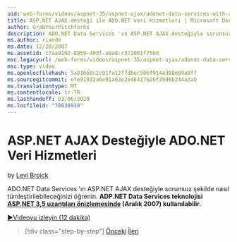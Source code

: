 ```yaml
---
uid: web-forms/videos/aspnet-35/aspnet-ajax/adonet-data-services-with-aspnet-ajax-support
title: ASP.NET AJAX desteği ile ADO.NET veri Hizmetleri | Microsoft Docs
author: GrabYourPitchforks
description: ADO.NET Data Services 'ın ASP.NET AJAX desteğiyle sorunsuz şekilde nasıl tümleştirilebileceğinizi öğrenin. ADP.NET Data Services teknolojisi ASP.NET 3,5 E... içinde kullanılabilir.
ms.author: riande
ms.date: 12/20/2007
ms.assetid: c7aa9192-8859-403f-a9a8-c372081f75bd
msc.legacyurl: /web-forms/videos/aspnet-35/aspnet-ajax/adonet-data-services-with-aspnet-ajax-support
msc.type: video
ms.openlocfilehash: 5a81668c2c01fa12f7dbec506f914a388e09a9ff
ms.sourcegitcommit: e7e91932a6e91a63e2e46417626f39d6b244a3ab
ms.translationtype: MT
ms.contentlocale: tr-TR
ms.lasthandoff: 03/06/2020
ms.locfileid: "78638910"
---
```

# <a name="adonet-data-services-with-aspnet-ajax-support"></a>ASP.NET AJAX Desteğiyle ADO.NET Veri Hizmetleri

by [Levi Broick](https://github.com/GrabYourPitchforks)

ADO.NET Data Services 'ın ASP.NET AJAX desteğiyle sorunsuz şekilde nasıl tümleştirilebileceğinizi öğrenin. **ADP.NET Data Services teknolojisi [ASP.NET 3,5 uzantıları önizlemesinde](https://www.asp.net/downloads/35-sp1#find) (Aralık 2007) kullanılabilir.**

[&#9654;Videoyu izleyin (12 dakika)](https://channel9.msdn.com/Blogs/ASP-NET-Site-Videos/adonet-data-services-with-aspnet-ajax-support)

> [!div class="step-by-step"]
> [Önceki](aspnet-ajax-a-demonstration-of-aspnet-ajax.md)
> [İleri](introduction-to-aspnet-ajax-history.md)
